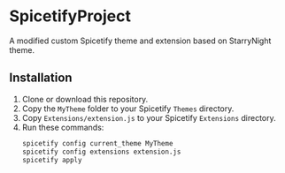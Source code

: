 # SpicetifyProject

A modified custom Spicetify theme and extension based on StarryNight theme.

## Installation

1. Clone or download this repository.
2. Copy the `MyTheme` folder to your Spicetify `Themes` directory.
3. Copy `Extensions/extension.js` to your Spicetify `Extensions` directory.
4. Run these commands:
   ```bash
   spicetify config current_theme MyTheme
   spicetify config extensions extension.js
   spicetify apply
   ```
